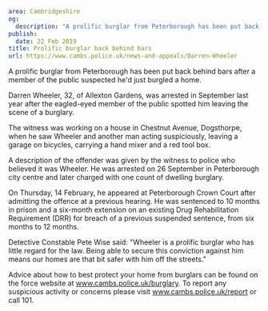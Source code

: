 ```yaml
area: Cambridgeshire
og:
  description: "A prolific burglar from Peterborough has been put back behind bars after a member of the public suspected he\u2019d just burgled a home."
publish:
  date: 22 Feb 2019
title: Prolific burglar back behind bars
url: https://www.cambs.police.uk/news-and-appeals/Darren-Wheeler
```

A prolific burglar from Peterborough has been put back behind bars after a member of the public suspected he'd just burgled a home.

Darren Wheeler, 32, of Allexton Gardens, was arrested in September last year after the eagled-eyed member of the public spotted him leaving the scene of a burglary.

The witness was working on a house in Chestnut Avenue, Dogsthorpe, when he saw Wheeler and another man acting suspiciously, leaving a garage on bicycles, carrying a hand mixer and a red tool box.

A description of the offender was given by the witness to police who believed it was Wheeler. He was arrested on 26 September in Peterborough city centre and later charged with one count of dwelling burglary.

On Thursday, 14 February, he appeared at Peterborough Crown Court after admitting the offence at a previous hearing. He was sentenced to 10 months in prison and a six-month extension on an existing Drug Rehabilitation Requirement (DRR) for breach of a previous suspended sentence, from six months to 12 months.

Detective Constable Pete Wise said: "Wheeler is a prolific burglar who has little regard for the law. Being able to secure this conviction against him means our homes are that bit safer with him off the streets."

Advice about how to best protect your home from burglars can be found on the force website at www.cambs.police.uk/burglary. To report any suspicious activity or concerns please visit www.cambs.police.uk/report or call 101.
